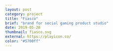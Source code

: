 ```yaml
---
layout: post
category: project
title: "Fiasco"
brief: "brand for social gaming product studio"
date: 2019-05-28
thumbnail: fiasco.svg
external: https://playicon.co/
color: "#5700ff"
---
```


